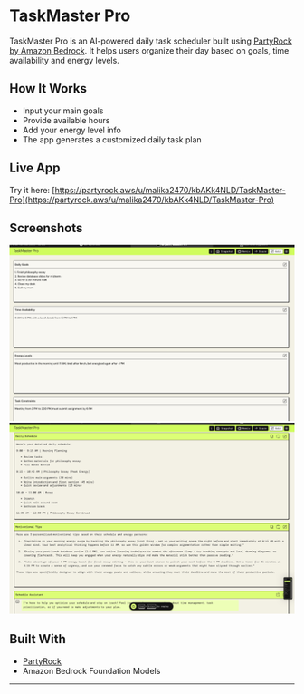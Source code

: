 # TaskMaster Pro

TaskMaster Pro is an AI-powered daily task scheduler built using [PartyRock by Amazon Bedrock](https://partyrock.aws). It helps users organize their day based on goals, time availability and energy levels.

## How It Works
- Input your main goals
- Provide available hours
- Add your energy level info
- The app generates a customized daily task plan

## Live App  
Try it here: [https://partyrock.aws/u/malika2470/kbAKk4NLD/TaskMaster-Pro](https://partyrock.aws/u/malika2470/kbAKk4NLD/TaskMaster-Pro)


## Screenshots
![App Screenshot](screenshot1.jpg)
![App Screenshot](screenshot2.jpg)

## Built With
- [PartyRock](https://partyrock.aws)
- Amazon Bedrock Foundation Models

---

